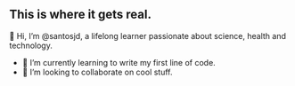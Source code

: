 ## This is where it gets real.
👋 Hi, I’m @santosjd, a lifelong learner passionate about science, health and technology.
- 🌱 I’m currently learning to write my first line of code.
- 💞️ I’m looking to collaborate on cool stuff.
